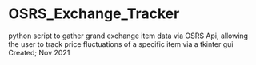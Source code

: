 # OSRS_Exchange_Tracker
python script to gather grand exchange item data via OSRS Api, allowing the user to track price fluctuations of a specific item via a tkinter gui
Created; Nov 2021
